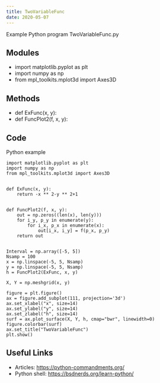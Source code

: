 ```yaml
---
title: TwoVariableFunc
date: 2020-05-07
---
```

Example Python program TwoVariableFunc.py

## Modules

* import matplotlib.pyplot as plt
* import numpy as np
* from mpl_toolkits.mplot3d import Axes3D

## Methods

* def ExFunc(x, y):
* def FuncPlot2(f, x, y):

## Code

Python example

    import matplotlib.pyplot as plt
    import numpy as np
    from mpl_toolkits.mplot3d import Axes3D
    
    
    def ExFunc(x, y):
        return -x ** 2-y ** 2+1
    
    
    def FuncPlot2(f, x, y):
        out = np.zeros((len(x), len(y)))
        for i_y, p_y in enumerate(y):
            for i_x, p_x in enumerate(x):
                out[i_x, i_y] = f(p_x, p_y)
        return out
    
    
    Interval = np.array([-5, 5])
    Nsamp = 100
    x = np.linspace(-5, 5, Nsamp)
    y = np.linspace(-5, 5, Nsamp)
    h = FuncPlot2(ExFunc, x, y)
    
    X, Y = np.meshgrid(x, y)
    
    figure = plt.figure()
    ax = figure.add_subplot(111, projection='3d')
    ax.set_xlabel("x", size=14)
    ax.set_ylabel("y", size=14)
    ax.set_zlabel("h", size=14)
    surf = ax.plot_surface(X, Y, h, cmap="bwr", linewidth=0)
    figure.colorbar(surf)
    ax.set_title("TwoVariableFunc")
    plt.show()
    

## Useful Links

- Articles: https://python-commandments.org/
- Python shell: https://bsdnerds.org/learn-python/
